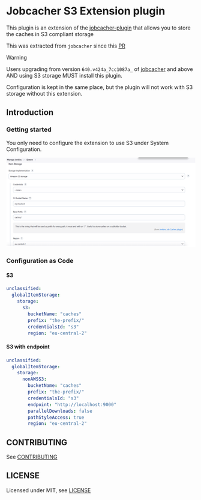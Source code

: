 # Jobcacher S3 Extension plugin

This plugin is an extension of the [jobcacher-plugin](https://plugins.jenkins.io/jobcacher/) that allows you to store the caches in S3 compliant storage

This was extracted from `jobcacher` since this [PR](https://github.com/jenkinsci/jobcacher-plugin/pull/408)

> [!WARNING]
> Users upgrading from version `640.v424a_7cc1087a_` of [jobcacher](https://plugins.jenkins.io/jobcacher/) and above AND using S3 storage MUST install this plugin.
>
> Configuration is kept in the same place, but the plugin will not work with S3 storage without this extension.

## Introduction

### Getting started

You only need to configure the extension to use S3 under System Configuration.

![image](docs/s3_storage.png)

### Configuration as Code

#### S3

```yaml
unclassified:
  globalItemStorage:
    storage:
      s3:
        bucketName: "caches"
        prefix: "the-prefix/"
        credentialsId: "s3"
        region: "eu-central-2"

```

#### S3 with endpoint

```yaml
unclassified:
  globalItemStorage:
    storage:
      nonAWSS3:
        bucketName: "caches"
        prefix: "the-prefix/"
        credentialsId: "s3"
        endpoint: "http://localhost:9000"
        parallelDownloads: false
        pathStyleAccess: true
        region: "eu-central-2"

```

## CONTRIBUTING

See [CONTRIBUTING](CONTRIBUTING.md)

## LICENSE

Licensed under MIT, see [LICENSE](LICENSE.md)

